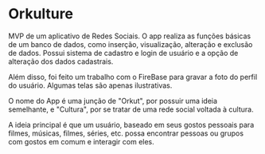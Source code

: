 # Orkulture

MVP de um aplicativo de Redes Sociais. O app realiza as funções básicas de um banco de dados, como inserção, visualização, alteração e exclusão de dados. Possui sistema de cadastro e login de usuário e a opção de alteração dos dados cadastrais.

Além disso, foi feito um trabalho com o FireBase para gravar a foto do perfil do usuário. Algumas telas são apenas ilustrativas.

O nome do App é uma junção de "Orkut", por possuir uma ideia semelhante, e "Cultura", por se tratar de uma rede social voltada à cultura.

A ideia principal é que um usuário, baseado em seus gostos pessoais para filmes, músicas, filmes, séries, etc. possa encontrar pessoas ou grupos com gostos em comum e interagir com eles.
